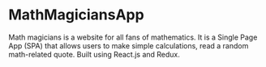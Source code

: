 # MathMagiciansApp
Math magicians is a website for all fans of mathematics. It is a Single Page App (SPA) that allows users to make simple calculations, read a random math-related quote. Built using React.js and Redux.

